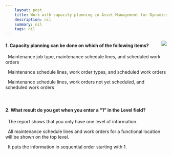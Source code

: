 ```yaml
---
    layout: post
    title: Work with capacity planning in Asset Management for Dynamics 365 Supply Chain Management  
    description: nil
    summary: nil
    tags: nil
---
```



 <a target="_blank" href="https://docs.microsoft.com/en-us/learn/modules/capacity-plan-asset-management/05-check/"><i class="fas fa-external-link-alt"></i> </a>
 <img align="right" src="https://docs.microsoft.com/en-us/learn/achievements/capacity-plan-asset-mgmt-dyn365-supply-chain-mgmt.svg">
####  1. Capacity planning can be done on which of the following items?


<i class='far fa-square'></i> &nbsp;&nbsp;Maintenance job type, maintenance schedule lines, and scheduled work orders

<i class='far fa-square'></i> &nbsp;&nbsp;Maintenance schedule lines, work order types, and scheduled work orders

<i class='fas fa-check-square' style='color: Dodgerblue;'></i> &nbsp;&nbsp;Maintenance schedule lines, work orders not yet scheduled, and scheduled work orders
<br />
<br />
<br />

####  2. What result do you get when you enter a “1” in the Level field?


<i class='far fa-square'></i> &nbsp;&nbsp;The report shows that you only have one level of information.

<i class='fas fa-check-square' style='color: Dodgerblue;'></i> &nbsp;&nbsp;All maintenance schedule lines and work orders for a functional location will be shown on the top level.

<i class='far fa-square'></i> &nbsp;&nbsp;It puts the information in sequential order starting with 1.
<br />
<br />
<br />
